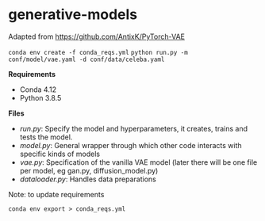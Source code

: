 # generative-models
Adapted from https://github.com/AntixK/PyTorch-VAE

``conda env create -f conda_reqs.yml``
``python run.py -m conf/model/vae.yaml -d conf/data/celeba.yaml``

**Requirements**
- Conda 4.12
- Python 3.8.5

**Files**
- *run.py*: Specify the model and hyperparameters, it creates, trains and tests the model.
- *model.py*: General wrapper through which other code interacts with specific kinds of models
- *vae.py*: Specification of the vanilla VAE model (later there will be one file per model, eg gan.py, diffusion_model.py)
- *dataloader.py*: Handles data preparations

Note: to update requirements

``conda env export > conda_reqs.yml``
